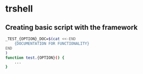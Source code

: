 
# trshell

## Creating basic script with the framework

```bash
_TEST_{OPTION}_DOC=$(cat <<-END
    {DOCUMENTATION FOR FUNCTIONALITY}
END
) 
function test.{OPTION}() {
    ...
}
```

